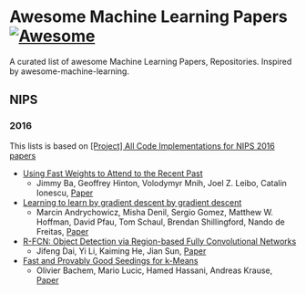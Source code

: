 # Awesome Machine Learning Papers [![Awesome](https://cdn.rawgit.com/sindresorhus/awesome/d7305f38d29fed78fa85652e3a63e154dd8e8829/media/badge.svg)](https://github.com/sindresorhus/awesome)

A curated list of awesome Machine Learning Papers, Repositories. Inspired by awesome-machine-learning.

## NIPS
### 2016
This lists is based on [[Project] All Code Implementations for NIPS 2016 papers](https://www.reddit.com/r/MachineLearning/comments/5hwqeb/project_all_code_implementations_for_nips_2016/)

- [Using Fast Weights to Attend to the Recent Past](https://github.com/ajarai/fast-weights)
    - Jimmy Ba, Geoffrey Hinton, Volodymyr Mnih, Joel Z. Leibo, Catalin Ionescu, [Paper](https://arxiv.org/abs/1610.06258)
- [Learning to learn by gradient descent by gradient descent](https://github.com/deepmind/learning-to-learn)
    - Marcin Andrychowicz, Misha Denil, Sergio Gomez, Matthew W. Hoffman, David Pfau, Tom Schaul, Brendan Shillingford, Nando de Freitas, [Paper](https://arxiv.org/abs/1606.04474)
- [R-FCN: Object Detection via Region-based Fully Convolutional Networks](https://github.com/Orpine/py-R-FCN)
    - Jifeng Dai, Yi Li, Kaiming He, Jian Sun, [Paper](https://arxiv.org/abs/1605.06409)
- [Fast and Provably Good Seedings for k-Means](https://github.com/obachem/kmc2)
    - Olivier Bachem, Mario Lucic, Hamed Hassani, Andreas Krause, [Paper](https://las.inf.ethz.ch/files/bachem16fast.pdf)
